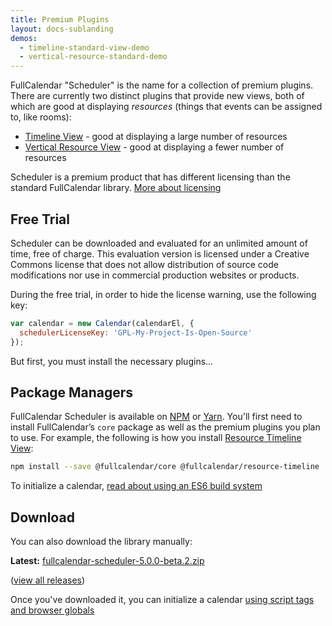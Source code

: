 ```yaml
---
title: Premium Plugins
layout: docs-sublanding
demos:
  - timeline-standard-view-demo
  - vertical-resource-standard-demo
---
```


FullCalendar "Scheduler" is the name for a collection of premium plugins. There are currently two distinct plugins that provide new views, both of which are good at displaying *resources* (things that events can be assigned to, like rooms):

- [Timeline View](timeline-view) - good at displaying a large number of resources
- [Vertical Resource View](vertical-resource-view) - good at displaying a fewer number of resources

Scheduler is a premium product that has different licensing than the standard FullCalendar library.
<a href='{{ site.baseurl }}/license' class='more-link'>More about licensing</a>


## Free Trial

Scheduler can be downloaded and evaluated for an unlimited amount of time, free of charge.
This evaluation version is licensed under a Creative Commons license that does not allow distribution
of source code modifications nor use in commercial production websites or products.

During the free trial, in order to hide the license warning, use the following key:

```js
var calendar = new Calendar(calendarEl, {
  schedulerLicenseKey: 'GPL-My-Project-Is-Open-Source'
});
```

But first, you must install the necessary plugins...


## Package Managers

FullCalendar Scheduler is available on [NPM](https://www.npmjs.com/) or [Yarn](https://yarnpkg.com/). You'll first need to install FullCalendar’s `core` package as well as the premium plugins you plan to use. For example, the following is how you install [Resource Timeline View](timeline-view):

```sh
npm install --save @fullcalendar/core @fullcalendar/resource-timeline
```

To initialize a calendar, <a href='initialize-es6' class='more-link'>read about using an ES6 build system</a>


## Download

You can also download the library manually:

**Latest:** [fullcalendar-scheduler-5.0.0-beta.2.zip](https://github.com/fullcalendar/fullcalendar-scheduler/releases/download/v5.0.0-beta.1/fullcalendar-scheduler-5.0.0-beta.2.zip)

(<a href='{{ site.fullcalendar_scheduler_repo }}/releases'>view all releases</a>)

Once you've downloaded it, you can initialize a calendar <a href='initialize-globals' class='more-link'>using script tags and browser globals</a>
